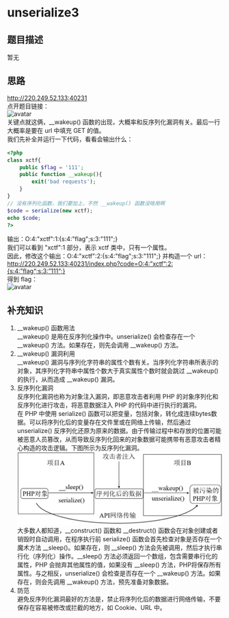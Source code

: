 # unserialize3
## 题目描述
暂无  

## 思路
http://220.249.52.133:40231  
点开题目链接：  
![avatar](./picture/unserialize3_1.png)  
关键点就这俩，__wakeup() 函数的出现，大概率和反序列化漏洞有关。最后一行大概率是要在 url 中填充 GET 的值。  
我们先补全并运行一下代码，看看会输出什么：  
```php
<?php 
class xctf{
	public $flag = '111';
	public function __wakeup(){
		exit('bad requests');
	}
}
// 没有序列化函数，我们要加上，不然 __wakeup() 函数没啥用啊
$code = serialize(new xctf); 
echo $code;
?> 
```
输出：O:4:"xctf":1:{s:4:"flag";s:3:"111";}   
我们可以看到 "xctf":1 部分，表示 xctf 类中，只有一个属性。  
因此，修改这个输出：O:4:"xctf":2:{s:4:"flag";s:3:"111";} 并构造一个 url：  
http://220.249.52.133:40231/index.php?code=O:4:”xctf“:2:{s:4:”flag“;s:3:”111“;}  
得到 flag：  
![avatar](./picture/unserialize3_2.png)  

## 补充知识
1. __wakeup() 函数用法  
__wakeup() 是用在反序列化操作中。unserialize() 会检查存在一个 __wakeup() 方法。如果存在，则先会调用 __wakeup() 方法。  
2. __wakeup() 漏洞利用  
__wakeup() 漏洞与序列化字符串的属性个数有关。当序列化字符串所表示的对象，其序列化字符串中属性个数大于真实属性个数时就会跳过 __wakeup() 的执行，从而造成 __wakeup() 漏洞。  
3. 反序列化漏洞  
反序列化漏洞也称为对象注入漏洞，即恶意攻击者利用 PHP 的对象序列化和反序列化进行攻击，将恶意数据注入 PHP 的代码中进行执行的漏洞。  
在 PHP 中使用 serialize() 函数可以把变量，包括对象，转化成连续bytes数据。可以将序列化后的变量存在文件里或在网络上传输，然后通过 unserialize() 反序列化还原为原来的数据。由于传输过程中和存放的位置可能被恶意人员篡改，从而导致反序列化回来的对象数据可能携带有恶意攻击者精心构造的攻击逻辑。下图所示为反序列化漏洞。  
![avatar](./picture/unserialize3_3.png)  
大多数人都知道，__construct() 函数和 __destruct() 函数会在对象创建或者销毁时自动调用，在程序执行前 serialize() 函数会首先检查对象是否存在一个魔术方法 __sleep()。如果存在，则 __sleep() 方法会先被调用，然后才执行串行化（序列化）操作。__sleep() 方法必须返回一个数组，包含需要串行化的属性，PHP 会抛弃其他属性的值，如果没有 __sleep() 方法，PHP将保存所有属性。与之相反，unserialize() 会检查是否存在一个 __wakeup() 方法。如果存在，则会先调用 __wakeup() 方法，预先准备对象数据。  
4. 防范  
避免反序列化漏洞最好的方法是，禁止将序列化后的数据进行网络传输，不要保存在容易被修改或拦截的地方，如 Cookie、URL 中。  
